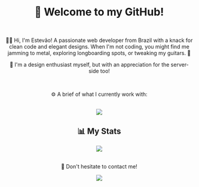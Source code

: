 <div align="center">
	<br>
	<h1>👋 Welcome to my GitHub!</h1>
	<br>
	<p align="center">👨‍💻 Hi, I'm Estevão! A passionate web developer from Brazil with a knack for clean code and elegant designs. When I'm not coding, you might find me jamming to metal, exploring longboarding spots, or tweaking my guitars. 🎸</p>
	<p>🎨 I'm a design enthusiast myself, but with an appreciation for the server-side too!</p>
	<br>
	<p>⚙️ A brief of what I currently work with:</p>
</div>
<br>
<div align="center">
	<a href="https://skillicons.dev">
    		<img src="https://skillicons.dev/icons?i=laravel,react,mysql,docker,git" />
  	</a>
</div>
<div align="center">
	<h2 align="center">📊 My Stats</h2>
	<div>
		<div>
	    		<img src="https://github-readme-stats.vercel.app/api?username=estevaoaz&show_icons=true&theme=radical"/>
		</div>
	</div>
</div>
<br>
<div align="center">
	<p>📕 Don't hesitate to contact me!</p>
</div>
<div align="center">
	<a href="https://www.linkedin.com/in/estev%C3%A3o-maestrelli-715a91221?utm_source=share&utm_campaign=share_via&utm_content=profile&utm_medium=android_app" target="_blank" ><img src="https://img.shields.io/badge/-LinkedIn-%230077B5?style=for-the-badge&logo=linkedin&logoColor=white" target="_blank"></a>
</div>
<br>
